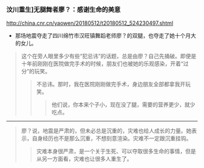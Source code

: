 ### 汶川重生]无腿舞者廖？：感谢生命的美意
http://china.cnr.cn/yaowen/20180512/t20180512_524230497.shtml
- 那场地震夺走了四川绵竹市汉旺镇舞蹈老师廖？的双腿，也夺走了她十个月大的女儿。
>这个在旁人眼里多少有些“犯忌讳”的话题，总是由廖？自己先捅破。即便是十年前刚刚在医院做完手术的时候，朋友们也被她的乐观感染，开着“过分”的玩笑。
>>不忌讳。那时，我在医院刚刚做完手术，身边朋友全部都拿我开玩笑。
>>>他们说，你本来个子小，现在没了腿，需要的营养更少，就少吃点。
---
>廖？说，地震是严肃的，但未必总是沉重的，灾难也给人成长的力量。她表示，自身经历也不是那么沉重，不想刻意渲染。灾难不一定跟沉重挂钩。
>>灾难本身很严肃，是一个关于生死、可以夺取很多生命的事情，但是从另一方面看，灾难也让很多人重生了。